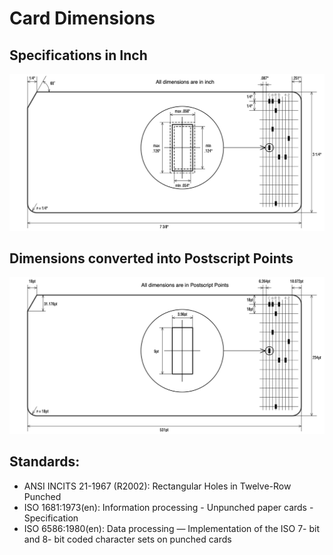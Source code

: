 # Card Dimensions

## Specifications in Inch

![Specifications in Inch](Fotos/PunchedCard_Dimensions_Inch_144dpi.png)


## Dimensions converted into Postscript Points

![Dimensions converted into Postscript Points](Fotos/PunchedCard_Dimensions_pspt_144dpi.png)

## Standards:
* ANSI INCITS 21-1967 (R2002): Rectangular Holes in Twelve-Row Punched
* ISO 1681:1973(en): Information processing - Unpunched paper cards - Specification
* ISO 6586:1980(en): Data processing — Implementation of the ISO 7- bit and 8- bit coded character sets on punched cards
